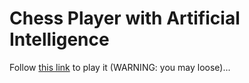 # Chess Player with Artificial Intelligence

Follow [this link](http://joeiddon.github.io/chess_ai) to play it (WARNING: you may loose)...
